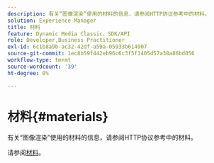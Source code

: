 ```yaml
---
description: 有关“图像渲染”使用的材料的信息，请参阅HTTP协议参考中的材料。
solution: Experience Manager
title: 材料
feature: Dynamic Media Classic，SDK/API
role: Developer,Business Practitioner
exl-id: 6c1b8a9b-ac32-42df-a59a-05933b614907
source-git-commit: 1ec8b59f442eb96c6c3f5f1405d57a38a86bd056
workflow-type: tm+mt
source-wordcount: '39'
ht-degree: 0%

---
```


# 材料{#materials}

有关“图像渲染”使用的材料的信息，请参阅HTTP协议参考中的材料。

请参阅[材料](../../../../../ir-api/http-protocol/image-rendering-api-ref/c-ir-http-protocol-ref/c-ir-http-protocol-syntax-and-features/c-ir-http-materials/c-ir-http-materials.md#concept-45af2ab5694b4cfdadf1211ce3f5ed0f)。
